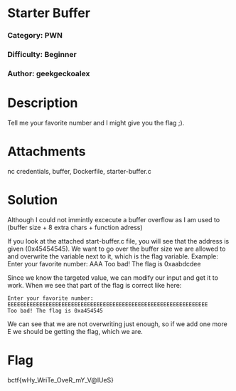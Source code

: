 # Starter Buffer
### Category: PWN
### Difficulty: Beginner
### Author: geekgeckoalex

# Description

Tell me your favorite number and I might give you the flag ;).

# Attachments

nc credentials, buffer, Dockerfile, starter-buffer.c

# Solution

Although I could not immintly excecute a buffer overflow as I am used to (buffer size + 8 extra chars + function adress)

If you look at the attached start-buffer.c file, you will see that the address is given (0x45454545).
We want to go over the buffer size we are allowed to and overwrite the variable next to it, which is the flag variable. 
Example:
	Enter your favorite number: AAA
	Too bad! The flag is 0xaabdcdee

Since we know the targeted value, we can modify our input and get it to work. When we see that part of the flag is correct like here:

	Enter your favorite number: EEEEEEEEEEEEEEEEEEEEEEEEEEEEEEEEEEEEEEEEEEEEEEEEEEEEEEEEEEEEEEE
	Too bad! The flag is 0xa454545

We can see that we are not overwriting just enough, so if we add one more E we should be getting the flag, which we are.


# Flag

bctf{wHy_WriTe_OveR_mY_V@lUeS}
